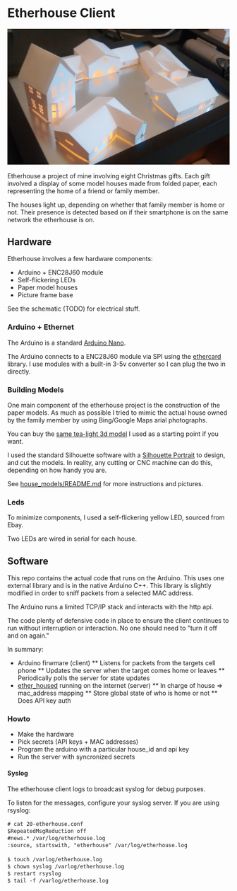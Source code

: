 # Etherhouse Client

![ether_houses](https://raw.githubusercontent.com/solarkennedy/ether_house/master/house_models/Frame/final_display.jpg)

Etherhouse a project of mine involving eight Christmas gifts.
Each gift involved a display of some model houses made from folded
paper, each representing the home of a friend or family member.

The houses light up, depending on whether that family member is
home or not. Their presence is detected based on if their smartphone
is on the same network the etherhouse is on.

## Hardware

Etherhouse involves a few hardware components:

* Arduino + ENC28J60 module
* Self-flickering LEDs
* Paper model houses
* Picture frame base

See the schematic (TODO) for electrical stuff.

### Arduino + Ethernet

The Arduino is a standard [Arduino Nano](http://arduino.cc/en/Main/arduinoBoardNano).

The Arduino connects to a ENC28J60 module via SPI using the [ethercard](https://github.com/jcw/ethercard)
library. I use modules with a built-in 3-5v converter so I can plug the two in directly.

### Building Models

One main component of the etherhouse project is the construction of the paper
models. As much as possible I tried to mimic the actual house owned by the
family member by using Bing/Google Maps arial photographs.

You can buy the
[same tea-light 3d model](http://www.silhouettedesignstore.com/?page=view-shape&id=69143)
 I used as a starting point if you want. 

I used the standard Silhouette software with a 
[Silhouette Portrait](http://www.silhouetteamerica.com/shop/machines/portrait)
to design, and cut the models. In reality, any cutting or CNC machine can do
this, depending on how handy you are.

See [house_models/README.md](https://github.com/solarkennedy/ether_house/tree/master/house_models/README.md)
for more instructions and pictures.

### Leds

To minimize components, I used a self-flickering yellow LED, sourced from Ebay.

Two LEDs are wired in serial for each house.

## Software

This repo contains the actual code that runs on the Arduino. 
This uses one external library and is in the native Arduino C++. This library
is slightly modified in order to sniff packets from a selected MAC address.

The Arduino runs a limited TCP/IP stack and interacts with the http api.

The code plenty of defensive code in place to ensure the client continues to run
without interruption or interaction. No one should need to "turn it off and on
again."

In summary:

* Arduino firwmare (client)
** Listens for packets from the targets cell phone
** Updates the server when the target comes home or leaves
** Periodically polls the server for state updates
* [ether\_housed](https://github.com/solarkennedy/ether_housed) running on the internet (server)
** In charge of house => mac\_address mapping
** Store global state of who is home or not
** Does API key auth

### Howto

* Make the hardware
* Pick secrets (API keys + MAC addresses)
* Program the arduino with a particular house\_id and api key
* Run the server with syncronized secrets

#### Syslog

The etherhouse client logs to broadcast syslog for debug purposes.

To listen for the messages, configure your syslog server. If you are using
rsyslog:

```
# cat 20-etherhouse.conf 
$RepeatedMsgReduction off
#news.* /var/log/etherhouse.log
:source, startswith, "etherhouse" /var/log/etherhouse.log

$ touch /varlog/etherhouse.log
$ chown syslog /varlog/etherhouse.log
$ restart rsyslog
$ tail -f /varlog/etherhouse.log
```

